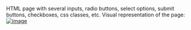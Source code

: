 HTML page with several inputs, radio buttons, select options, submit buttons, checkboxes, css classes, etc.
Visual representation of the page:
 <a href="https://investmentoptions-elenas-projects-5db2dcf4.vercel.app/" target="_blank">
![image](https://github.com/Ellen010/make_your_own_website/assets/157579304/85ac9992-9914-4090-87bd-00f5fe4347fa)
